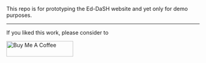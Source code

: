 
This repo is for prototyping the Ed-DaSH website and yet only for demo purposes.

----

If you liked this work, please consider to

<a href="https://www.buymeacoffee.com/robertn01" target="_blank"><img src="https://cdn.buymeacoffee.com/buttons/default-orange.png" alt="Buy Me A Coffee" height="41" width="174"></a>
